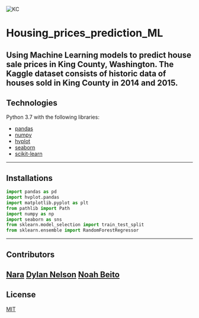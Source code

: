![KC](https://everything-pr.com/wp-content/uploads/2018/10/King-County-Procurement-Issues-Public-Relations-RFP.jpg)
# Housing_prices_prediction_ML
Using Machine Learning models to predict house sale prices in King County, Washington. The Kaggle dataset consists of historic data of houses sold in King County in 2014 and 2015. 
---
## Technologies
Python 3.7 with the following libraries:
* [pandas](https://github.com/pandas-dev/pandas)
* [numpy](https://github.com/numpy/numpy)
* [hvplot](https://github.com/holoviz/hvplot)
* [seaborn](https://seaborn.pydata.org/)
* [scikit-learn](https://scikit-learn.org/stable/)
---
## Installations
```python
import pandas as pd
import hvplot.pandas
import matplotlib.pyplot as plt
from pathlib import Path
import numpy as np
import seaborn as sns
from sklearn.model_selection import train_test_split
from sklearn.ensemble import RandomForestRegressor
```
---
## Contributors
[Nara](https://github.com/arakelyannara)
[Dylan Nelson](https://github.com/anythingelse-sf)
[Noah Beito](https://www.linkedin.com/in/noah-beito/)
---
## License
[MIT](https://github.com/git/git-scm.com/blob/main/MIT-LICENSE.txt)
